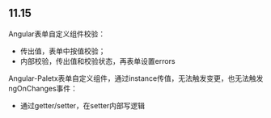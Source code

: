 
## 11.15
Angular表单自定义组件校验：
* 传出值，表单中按值校验；
* 内部校验，传出值和校验状态，再表单设置errors

Angular-Paletx表单自定义组件，通过instance传值，无法触发变更，也无法触发ngOnChanges事件：
* 通过getter/setter，在setter内部写逻辑
